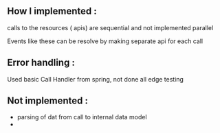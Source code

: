## How I implemented :

calls to the resources ( apis) are sequential and not implemented parallel

Events like these can be resolve by making separate api for each call


## Error handling  :
Used basic Call Handler from spring, not done all edge testing 
 
## Not implemented :
- parsing of dat from call to internal data model
-  

